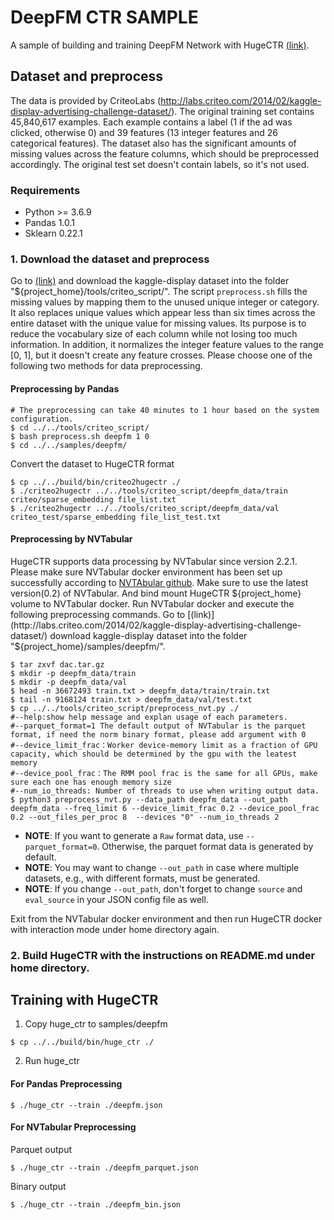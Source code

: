 # DeepFM CTR SAMPLE #
A sample of building and training DeepFM Network with HugeCTR [(link)](https://www.ijcai.org/Proceedings/2017/0239.pdf).

## Dataset and preprocess ##
The data is provided by CriteoLabs (http://labs.criteo.com/2014/02/kaggle-display-advertising-challenge-dataset/).
The original training set contains 45,840,617 examples.
Each example contains a label (1 if the ad was clicked, otherwise 0) and 39 features (13 integer features and 26 categorical features).
The dataset also has the significant amounts of missing values across the feature columns, which should be preprocessed accordingly.
The original test set doesn't contain labels, so it's not used. 

### Requirements ###
* Python >= 3.6.9
* Pandas 1.0.1
* Sklearn 0.22.1

### 1. Download the dataset and preprocess

Go to [(link)](http://labs.criteo.com/2014/02/kaggle-display-advertising-challenge-dataset/)
and download the kaggle-display dataset into the folder "${project_home}/tools/criteo_script/".
The script `preprocess.sh` fills the missing values by mapping them to the unused unique integer or category.
It also replaces unique values which appear less than six times across the entire dataset with the unique value for missing values.
Its purpose is to reduce the vocabulary size of each column while not losing too much information.
In addition, it normalizes the integer feature values to the range [0, 1],
but it doesn't create any feature crosses.
Please choose one of the following two methods for data preprocessing.


#### Preprocessing by Pandas ####
```shell
# The preprocessing can take 40 minutes to 1 hour based on the system configuration.
$ cd ../../tools/criteo_script/
$ bash preprocess.sh deepfm 1 0
$ cd ../../samples/deepfm/
```

Convert the dataset to HugeCTR format
```shell
$ cp ../../build/bin/criteo2hugectr ./
$ ./criteo2hugectr ../../tools/criteo_script/deepfm_data/train criteo/sparse_embedding file_list.txt
$ ./criteo2hugectr ../../tools/criteo_script/deepfm_data/val criteo_test/sparse_embedding file_list_test.txt
```

#### Preprocessing by NVTabular ####

HugeCTR supports data processing by NVTabular since version 2.2.1. Please make sure NVTabular docker environment has been set up successfully according to [NVTAbular github](https://github.com/NVIDIA/NVTabular).  Make sure to use the latest version(0.2) of NVTabular.
And bind mount HugeCTR ${project_home} volume to NVTabular docker. Run NVTabular docker and execute the following preprocessing commands.
Go to [(link)](http://labs.criteo.com/2014/02/kaggle-display-advertising-challenge-dataset/)
download kaggle-display dataset into the folder "${project_home}/samples/deepfm/". 
```shell
$ tar zxvf dac.tar.gz 
$ mkdir -p deepfm_data/train
$ mkdir -p deepfm_data/val 
$ head -n 36672493 train.txt > deepfm_data/train/train.txt 
$ tail -n 9168124 train.txt > deepfm_data/val/test.txt 
$ cp ../../tools/criteo_script/preprocess_nvt.py ./
#--help:show help message and explan usage of each parameters.
#--parquet_format=1 The default output of NVTabular is the parquet format, if need the norm binary format, please add argument with 0
#--device_limit_frac：Worker device-memory limit as a fraction of GPU capacity, which should be determined by the gpu with the leatest memory
#--device_pool_frac：The RMM pool frac is the same for all GPUs, make sure each one has enough memory size
#--num_io_threads: Number of threads to use when writing output data.
$ python3 preprocess_nvt.py --data_path deepfm_data --out_path deepfm_data --freq_limit 6 --device_limit_frac 0.2 --device_pool_frac 0.2 --out_files_per_proc 8  --devices "0" --num_io_threads 2 
```
- **NOTE**: If you want to generate a `Raw` format data, use `--parquet_format=0`. Otherwise, the parquet format data is generated by default.
- **NOTE**: You may want to change `--out_path` in case where multiple datasets, e.g., with different formats, must be generated.
- **NOTE**: If you change `--out_path`, don't forget to change `source` and `eval_source` in your JSON config file as well.


Exit from the NVTabular docker environment and then run HugeCTR docker with interaction mode under home directory again.


### 2. Build HugeCTR with the instructions on README.md under home directory.


## Training with HugeCTR ##

1. Copy huge_ctr to samples/deepfm
```shell
$ cp ../../build/bin/huge_ctr ./
```

2. Run huge_ctr

#### For Pandas Preprocessing ####
```shell
$ ./huge_ctr --train ./deepfm.json
```

#### For NVTabular Preprocessing ####
Parquet output
```shell
$ ./huge_ctr --train ./deepfm_parquet.json
```

Binary output
```shell
$ ./huge_ctr --train ./deepfm_bin.json
```
